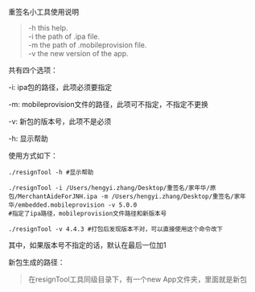 重签名小工具使用说明

>  -h   this help.  
>  -i   the path of .ipa file.  
>  -m   the path of .mobileprovision file.  
>  -v   the new version of the app.  

共有四个选项：

-i: ipa包的路径，此项必须要指定

-m: mobileprovision文件的路径，此项可不指定，不指定不更换

-v: 新包的版本号，此项不是必须

-h: 显示帮助

使用方式如下：

```
./resignTool -h #显示帮助
```

```
./resignTool -i /Users/hengyi.zhang/Desktop/重签名/家年华/原包/MerchantAideForJNH.ipa -m /Users/hengyi.zhang/Desktop/重签名/家年华/embedded.mobileprovision -v 5.0.0
#指定了ipa路径，mobileprovision文件路径和新版本号
```

```
./resignTool -v 4.4.3 #打包后发现版本不对，可以直接使用这个命令改下
```



其中，如果版本号不指定的话，默认在最后一位加1  

新包生成的路径：

> 在resignTool工具同级目录下，有一个new App文件夹，里面就是新包  

